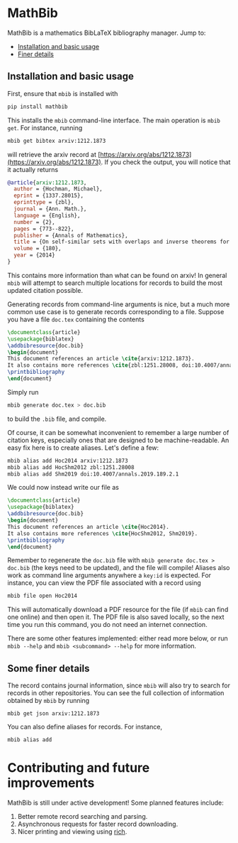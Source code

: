 # MathBib
MathBib is a mathematics BibLaTeX bibliography manager.
Jump to:
- [Installation and basic usage](#installation-and-basic-usage)
- [Finer details](#some-finer-details)

## Installation and basic usage
First, ensure that `mbib` is installed with
```sh
pip install mathbib
```
This installs the `mbib` command-line interface.
The main operation is `mbib get`.
For instance, running
```sh
mbib get bibtex arxiv:1212.1873
```
will retrieve the arxiv record at [https://arxiv.org/abs/1212.1873](https://arxiv.org/abs/1212.1873).
If you check the output, you will notice that it actually returns
```bib
@article{arxiv:1212.1873,
  author = {Hochman, Michael},
  eprint = {1337.28015},
  eprinttype = {zbl},
  journal = {Ann. Math.},
  language = {English},
  number = {2},
  pages = {773--822},
  publisher = {Annals of Mathematics},
  title = {On self-similar sets with overlaps and inverse theorems for entropy},
  volume = {180},
  year = {2014}
}
```
This contains more information than what can be found on arxiv!
In general `mbib` will attempt to search multiple locations for records to build the most updated citation possible.

Generating records from command-line arguments is nice, but a much more common use case is to generate records corresponding to a file.
Suppose you have a file `doc.tex` containing the contents
```tex
\documentclass{article}
\usepackage{biblatex}
\addbibresource{doc.bib}
\begin{document}
This document references an article \cite{arxiv:1212.1873}.
It also contains more references \cite{zbl:1251.28008, doi:10.4007/annals.2019.189.2.1}.
\printbibliography
\end{document}
```
Simply run
```sh
mbib generate doc.tex > doc.bib
```
to build the `.bib` file, and compile.

Of course, it can be somewhat inconvenient to remember a large number of citation keys, especially ones that are designed to be machine-readable.
An easy fix here is to create aliases.
Let's define a few:
```sh
mbib alias add Hoc2014 arxiv:1212.1873
mbib alias add HocShm2012 zbl:1251.28008
mbib alias add Shm2019 doi:10.4007/annals.2019.189.2.1
```
We could now instead write our file  as
```tex
\documentclass{article}
\usepackage{biblatex}
\addbibresource{doc.bib}
\begin{document}
This document references an article \cite{Hoc2014}.
It also contains more references \cite{HocShm2012, Shm2019}.
\printbibliography
\end{document}
```
Remember to regenerate the `doc.bib` file with `mbib generate doc.tex > doc.bib` (the keys need to be updated), and the file will compile!
Aliases also work as command line arguments anywhere a `key:id` is expected.
For instance, you can view the PDF file associated with a record using
```sh
mbib file open Hoc2014
```
This will automatically download a PDF resource for the file (if `mbib` can find one online) and then open it.
The PDF file is also saved locally, so the next time you run this command, you do not need an internet connection.

There are some other features implemented: either read more below, or run `mbib --help` and `mbib <subcommand> --help` for more information.


## Some finer details
The record contains journal information, since `mbib` will also try to search for records in other repositories.
You can see the full collection of information obtained by `mbib` by running
```
mbib get json arxiv:1212.1873
```
You can also define aliases for records.
For instance,
```
mbib alias add 
```

# Contributing and future improvements
MathBib is still under active development!
Some planned features include:

1. Better remote record searching and parsing.
2. Asynchronous requests for faster record downloading.
3. Nicer printing and viewing using [rich](https://rich.readthedocs.io/en/stable/introduction.html).

